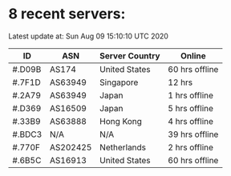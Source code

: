 # 8 recent servers:

Latest update at: Sun Aug 09 15:10:10 UTC 2020

| ID | ASN | Server Country | Online |
| -- | --- | -------------- | ------ |
| #.D09B | AS174 | United States | 60 hrs offline |
| #.7F1D | AS63949 | Singapore | 12 hrs |
| #.2A79 | AS63949 | Japan | 1 hrs offline |
| #.D369 | AS16509 | Japan | 5 hrs offline |
| #.33B9 | AS63888 | Hong Kong | 4 hrs offline |
| #.BDC3 | N/A | N/A | 39 hrs offline |
| #.770F | AS202425 | Netherlands | 2 hrs offline |
| #.6B5C | AS16913 | United States | 60 hrs offline |

